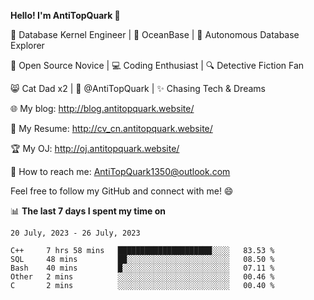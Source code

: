 
**Hello! I'm AntiTopQuark 👋**

🔧 Database Kernel Engineer | 🌊 OceanBase | 🤖 Autonomous Database Explorer

🌱 Open Source Novice | 💻 Coding Enthusiast | 🔍 Detective Fiction Fan

😸 Cat Dad x2 | 🎉 @AntiTopQuark | ✨ Chasing Tech & Dreams

🌐 My blog: http://blog.antitopquark.website/

📄 My Resume: http://cv_cn.antitopquark.website/

🏆 My OJ: http://oj.antitopquark.website/

📧 How to reach me: AntiTopQuark1350@outlook.com

Feel free to follow my GitHub and connect with me! 😄

📊 **The last 7 days I spent my time on** 

<!--START_SECTION:waka-->
```text
20 July, 2023 - 26 July, 2023

C++     7 hrs 58 mins   █████████████████████░░░░   83.53 % 
SQL     48 mins         ██░░░░░░░░░░░░░░░░░░░░░░░   08.50 % 
Bash    40 mins         █░░░░░░░░░░░░░░░░░░░░░░░░   07.11 % 
Other   2 mins          ░░░░░░░░░░░░░░░░░░░░░░░░░   00.46 % 
C       2 mins          ░░░░░░░░░░░░░░░░░░░░░░░░░   00.40 %
```
<!--END_SECTION:waka-->


